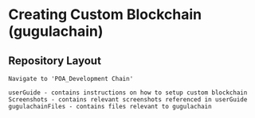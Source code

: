 # Creating Custom Blockchain (gugulachain)

## Repository Layout

    Navigate to 'POA_Development Chain'

    userGuide - contains instructions on how to setup custom blockchain
    Screenshots - contains relevant screenshots referenced in userGuide
    gugulachainFiles - contains files relevant to gugulachain